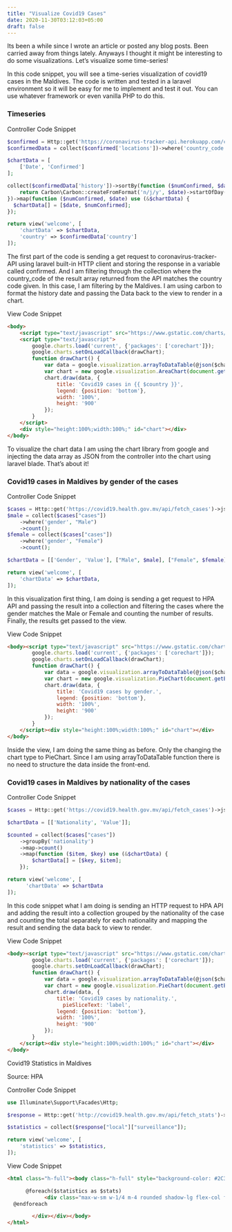 ```yaml
---
title: "Visualize Covid19 Cases"
date: 2020-11-30T03:12:03+05:00
draft: false
---
```


Its been a while since I wrote an article or posted any blog posts. Been carried away from things lately. Anyways I thought it might be interesting to do some visualizations. Let’s visualize some time-series!

In this code snippet, you will see a time-series visualization of covid19 cases in the Maldives. The code is written and tested in a laravel environment so it will be easy for me to implement and test it out. You can use whatever framework or even vanilla PHP to do this.

### Timeseries

Controller Code Snippet
```php
$confirmed = Http::get('https://coronavirus-tracker-api.herokuapp.com/confirmed')->json();
$confirmedData = collect($confirmed['locations'])->where('country_code', 'MV')->first();

$chartData = [
    ['Date', 'Confirmed']
];

collect($confirmedData['history'])->sortBy(function ($numConfirmed, $date) {
    return Carbon\Carbon::createFromFormat('n/j/y', $date)->startOfDay();
})->map(function ($numConfirmed, $date) use (&$chartData) {
  $chartData[] = [$date, $numConfirmed];
});

return view('welcome', [
    'chartData' => $chartData,
    'country' => $confirmedData['country']
]);
```
The first part of the code is sending a get request to coronavirus-tracker-API using laravel built-in HTTP client and storing the response in a variable called confirmed. And I am filtering through the collection where the country_code of the result array returned from the API matches the country code given. In this case, I am filtering by the Maldives. I am using carbon to format the history date and passing the Data back to the view to render in a chart.

View Code Snippet
```html
<body>
    <script type="text/javascript" src="https://www.gstatic.com/charts/loader.js"></script>
    <script type="text/javascript">
        google.charts.load('current', {'packages': ['corechart']});
        google.charts.setOnLoadCallback(drawChart);
        function drawChart() {
            var data = google.visualization.arrayToDataTable(@json($chartData));
            var chart = new google.visualization.AreaChart(document.getElementById('chart'));
            chart.draw(data, {
                title: 'Covid19 cases in {{ $country }}',
                legend: {position: 'bottom'},
                width: '100%',
                height: '900'
            });
        }
    </script>
    <div style="height:100%;width:100%;" id="chart"></div>
</body>
```
To visualize the chart data I am using the chart library from google and injecting the data array as JSON from the controller into the chart using laravel blade. That’s about it!

### Covid19 cases in Maldives by gender of the cases

Controller Code Snippet
```php
$cases = Http::get('https://covid19.health.gov.mv/api/fetch_cases')->json();
$male = collect($cases["cases"])
    ->where('gender', "Male")
    ->count();
$female = collect($cases["cases"])
    ->where('gender', "Female")
    ->count();

$chartData = [['Gender', 'Value'], ["Male", $male], ["Female", $female]];

return view('welcome', [
    'chartData' => $chartData,
]);
```
In this visualization first thing, I am doing is sending a get request to HPA API and passing the result into a collection and filtering the cases where the gender matches the Male or Female and counting the number of results. Finally, the results get passed to the view.

View Code Snippet

```html
<body><script type="text/javascript" src="https://www.gstatic.com/charts/loader.js"></script><script type="text/javascript">
        google.charts.load('current', {'packages': ['corechart']});
        google.charts.setOnLoadCallback(drawChart);
        function drawChart() {
            var data = google.visualization.arrayToDataTable(@json($chartData));
            var chart = new google.visualization.PieChart(document.getElementById('chart'));
            chart.draw(data, {
                title: 'Covid19 cases by gender.',
                legend: {position: 'bottom'},
                width: '100%',
                height: '900'
            });
        }
    </script><div style="height:100%;width:100%;" id="chart"></div>
</body>
```
Inside the view, I am doing the same thing as before. Only the changing the chart type to PieChart. Since I am using arrayToDataTable function there is no need to structure the data inside the front-end.

### Covid19 cases in Maldives by nationality of the cases

Controller Code Snippet
```php
$cases = Http::get('https://covid19.health.gov.mv/api/fetch_cases')->json();

$chartData = [['Nationality', 'Value']];

$counted = collect($cases["cases"])
    ->groupBy('nationality')
    ->map->count()
    ->map(function ($item, $key) use (&$chartData) {
        $chartData[] = [$key, $item];
    });

return view('welcome', [
      'chartData' => $chartData
]);
```
In this code snippet what I am doing is sending an HTTP request to HPA API and adding the result into a collection grouped by the nationality of the case and counting the total separately for each nationality and mapping the result and sending the data back to view to render.

View Code Snippet
```html
<body><script type="text/javascript" src="https://www.gstatic.com/charts/loader.js"></script><script type="text/javascript">
        google.charts.load('current', {'packages': ['corechart']});
        google.charts.setOnLoadCallback(drawChart);
        function drawChart() {
            var data = google.visualization.arrayToDataTable(@json($chartData));
            var chart = new google.visualization.PieChart(document.getElementById('chart'));
            chart.draw(data, {
                title: 'Covid19 cases by nationality.',
                  pieSliceText: 'label',
                legend: {position: 'bottom'},
                width: '100%',
                height: '900'
            });
        }
    </script><div style="height:100%;width:100%;" id="chart"></div>
</body>
```

Covid19 Statistics in Maldives

Source: HPA

Controller Code Snippet
```php
use Illuminate\Support\Facades\Http;

$response = Http::get('http://covid19.health.gov.mv/api/fetch_stats')->json();

$statistics = collect($response["local"]["surveillance"]);

return view('welcome', [
    'statistics' => $statistics,
]);
```
View Code Snippet
```html
<html class="h-full"><body class="h-full" style="background-color: #2C3748;"><link href="https://unpkg.com/tailwindcss@^1.0/dist/tailwind.min.css" rel="stylesheet"><div class="h-full w-full overflow-scroll"><div class="flex justify-center"><h1 class="text-3xl font-bold text-gray-400">HPA Statistics</h1></div><div class="flex flex-wrap justify-center">

      @foreach($statistics as $stats)
            <div class="max-w-sm w-1/4 m-4 rounded shadow-lg flex-col flex overflow-hidden  items-center bg-gray-900"><div><div class="text-xl mb-2 mt-4 flex-1  text-gray-600">{{$stats["english_label"]}}                        </div></div><h2 class="text-3xl font-bold text-gray-400">{{$stats["statistic"]}}</h2></div>        
  @endforeach

        </div></div></body>
</html>
```